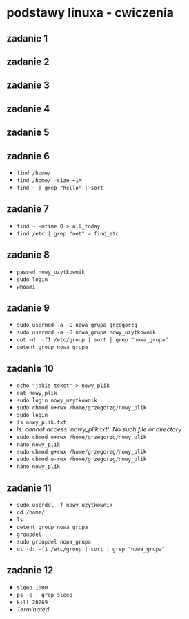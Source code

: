 # podstawy linuxa - cwiczenia

## zadanie 1

## zadanie 2

## zadanie 3

## zadanie 4

## zadanie 5

## zadanie 6
* `find /home/`
* `find /home/ -size +1M`
* `find ~ | grep "hello" | sort`

## zadanie 7
* `find ~ -mtime 0 > all_today`
* `find /etc | grep "net" > find_etc`

## zadanie 8
* `passwd nowy_uzytkownik`
* `sudo login`
* `whoami`

## zadanie 9
* `sudo usermod -a -G nowa_grupa grzegorzg`
* `sudo usermod -a -G nowa_grupa nowy_uzytkownik`
* `cut -d: -f1 /etc/group | sort | grep "nowa_grupa"`
* `getent group nowa_grupa`

## zadanie 10
* `echo "jakis tekst" > nowy_plik`
* `cat nowy_plik`
* `sudo login nowy_uzytkownik`
* `sudo chmod u+rwx /home/grzegorzg/nowy_plik`
* `sudo login`
* `ls nowy_plik.txt`
* *ls: cannot access 'nowy_plik.txt': No such file or directory*
* `sudo chmod o+rwx /home/grzegorzg/nowy_plik`
* `nano nowy_plik`
* `sudo chmod g+rwx /home/grzegorzg/nowy_plik`
* `sudo chmod o-rwx /home/grzegorzg/nowy_plik`
* `nano nowy_plik`

## zadanie 11
* `sudo userdel -f nowy_uzytkownik`
* `cd /home/`
* `ls`
* `getent group nowa_grupa`
* `groupdel`
* `sudo groupdel nowa_grupa`
* `ut -d: -f1 /etc/group | sort | grep "nowa_grupa"`

## zadanie 12
* `sleep 1000`
* `ps -e | grep sleep`
* `kill 20269`
* *Terminated*







